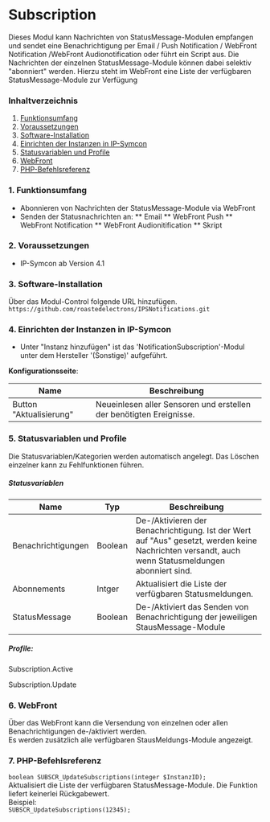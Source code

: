 # Subscription
Dieses Modul kann Nachrichten von StatusMessage-Modulen empfangen und sendet eine Benachrichtigung per Email / Push Notification / WebFront Notification /WebFront Audionotification  oder führt ein Script aus.
Die Nachrichten der einzelnen StatusMessage-Module können dabei selektiv "abonniert" werden. Hierzu steht im WebFront eine Liste der verfügbaren StatusMessage-Module zur Verfügung

### Inhaltverzeichnis

1. [Funktionsumfang](#1-funktionsumfang)
2. [Voraussetzungen](#2-voraussetzungen)
3. [Software-Installation](#3-software-installation)
4. [Einrichten der Instanzen in IP-Symcon](#4-einrichten-der-instanzen-in-ip-symcon)
5. [Statusvariablen und Profile](#5-statusvariablen-und-profile)
6. [WebFront](#6-webfront)
7. [PHP-Befehlsreferenz](#7-php-befehlsreferenz)

### 1. Funktionsumfang

* Abonnieren von Nachrichten der StatusMessage-Module via WebFront
* Senden der Statusnachrichten an:
** Email
** WebFront Push
** WebFront Notification
** WebFront Audionitification
** Skript


### 2. Voraussetzungen

- IP-Symcon ab Version 4.1

### 3. Software-Installation

Über das Modul-Control folgende URL hinzufügen.  
`https://github.com/roastedelectrons/IPSNotifications.git`  

### 4. Einrichten der Instanzen in IP-Symcon

- Unter "Instanz hinzufügen" ist das 'NotificationSubscription'-Modul unter dem Hersteller '(Sonstige)' aufgeführt.  

__Konfigurationsseite__:

Name                    | Beschreibung
----------------------- | ---------------------------------
Button "Aktualisierung" | Neueinlesen aller Sensoren und erstellen der benötigten Ereignisse.

### 5. Statusvariablen und Profile

Die Statusvariablen/Kategorien werden automatisch angelegt. Das Löschen einzelner kann zu Fehlfunktionen führen.

##### Statusvariablen

Name         | Typ       | Beschreibung
------------ | --------- | ----------------
Benachrichtigungen | Boolean | De-/Aktivieren der Benachrichtigung. Ist der Wert auf "Aus" gesetzt, werden keine Nachrichten versandt, auch wenn Statusmeldungen abonniert sind.
Abonnements      | Intger | Aktualisiert die Liste der verfügbaren Statusmeldungen.
StatusMessage       | Boolean   | De-/Aktiviert das Senden von Benachrichtigung der jeweiligen StausMessage-Module

##### Profile:

Subscription.Active

Subscription.Update

### 6. WebFront

Über das WebFront kann die Versendung von einzelnen oder allen Benachrichtigungen de-/aktiviert werden.  
Es werden zusätzlich alle verfügbaren StausMeldungs-Module angezeigt.

### 7. PHP-Befehlsreferenz

`boolean SUBSCR_UpdateSubscriptions(integer $InstanzID);`  
Aktualisiert die Liste der verfügbaren StatusMessage-Module. 
Die Funktion liefert keinerlei Rückgabewert.  
Beispiel:  
`SUBSCR_UpdateSubscriptions(12345);`
